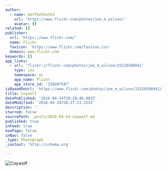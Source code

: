 ```yaml
---
author:
  - name: GetTheShot63
    url: 'https://www.flickr.com/photos/joe_m_wilson/'
    avatar: {}
related: []
publisher:
  url: 'https://www.flickr.com/'
  name: Flickr
  favicon: 'https://www.flickr.com/favicon.ico'
  domain: www.flickr.com
keywords: []
app_links:
  - url: 'flickr://flickr.com/photos/joe_m_wilson/25226508041'
    type: ios
    namespace: ai
    app_name: Flickr
    app_store_id: '328407587'
isBasedOnUrl: 'https://www.flickr.com/photos/joe_m_wilson/25226508041/in/dateposted-public/'
title: Coywolf
datePublished: '2016-04-24T20:28:46.883Z'
dateModified: '2016-04-24T20:27:23.315Z'
description: ''
starred: false
sourcePath: _posts/2016-04-24-coywolf.md
published: true
inFeed: true
hasPage: false
inNav: false
_type: Photograph
_context: 'http://schema.org'

---
```

![Coywolf](https://farm2.staticflickr.com/1711/25226508041_6f2787d067_b.jpg)